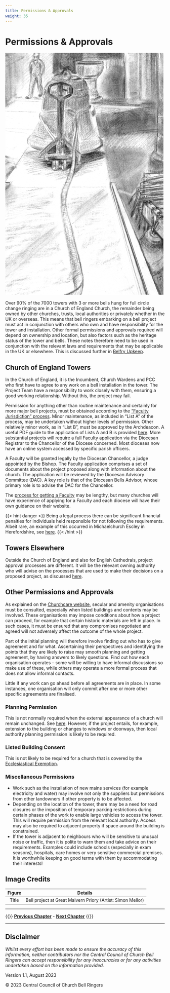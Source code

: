 ```yaml
---
title: Permissions & Approvals
weight: 35
---
```


# Permissions & Approvals

![Dragging bell along aisle](dragging-bell-aisle.jpg)

Over 90% of the 7000 towers with 3 or more bells hung for full circle change ringing are in a Church of England Church, the remainder being owned by other churches, trusts, local authorities or privately whether in the UK or overseas. This means that bell ringers embarking on a bell project must act in conjunction with others who own and have responsibility for the tower and installation. Other formal permissions and approvals required will depend on ownership and location, but also factors such as the heritage status of the tower and bells. These notes therefore need to be used in conjunction with the relevant laws and requirements that may be applicable in the UK or elsewhere.  This is discussed further in [Belfry Upkeep](https://belfryupkeep.cccbr.org.uk/docs/020-permissions).

## Church of England Towers

In the Church of England, it is the Incumbent, Church Wardens and PCC who first have to agree to any work on a bell installation in the tower. The Project Team have a responsibility to work closely with them, ensuring a good working relationship. Without this, the project may fail.

Permission for anything other than routine maintenance and certainly for more major bell projects, must be obtained according to the [“Faculty Jurisdiction” process](https://belfryupkeep.cccbr.org.uk/docs/030-faculty-rules). Minor maintenance, as included in “List A” of the process, may be undertaken without higher levels of permission. Other relatively minor work, as in “List B”, must be approved by the Archdeacon. A useful PDF guide to the application of Lists A and B is provided [here]( https://www.churchofengland.org/sites/default/files/2021-01/Bells%20Guidance.pdf). More substantial projects will require a full Faculty application via the Diocesan Registrar to the Chancellor of the Diocese concerned. Most dioceses now have an online system accessed by specific parish officers. 

A Faculty will be granted legally by the Diocesan Chancellor, a judge appointed by the Bishop. The Faculty application comprises a set of documents about the project proposed along with information about the church. The application will be reviewed by the Diocesan Advisory Committee (DAC). A key role is that of the Diocesan Bells Advisor, whose primary role is to advise the DAC for the Chancellor.

The [process for getting a Faculty](https://www.churchofengland.org/resources/churchcare/church-buildings-council/how-we-manage-our-buildings) may be lengthy, but many  churches will have experience of applying for a Faculty and each diocese will have their own guidance on their website. 

{{< hint danger >}}
Being a legal process there can be significant financial penalties for individuals held responsible for not following the requirements. Albeit rare, an example of this occurred in Michaelchurch Escley in Herefordshire, see [here]( https://www.ecclesiasticallawassociation.org.uk/judgments/bells/michaelchurchescleystmichael2020eccher1.pdf).
{{< /hint >}}

## Towers Elsewhere 

Outside the Church of England and also for English Cathedrals, project approval processes are different. It will be the relevant owning authority who will advise on the processes that are used to make their decisions on a proposed project, as discussed [here]( https://belfryupkeep.cccbr.org.uk/docs/020-permissions).

## Other Permissions and Approvals

As explained on the [Churchcare website](https://www.churchofengland.org/resources/churchcare/church-buildings-council/how-we-manage-our-buildings), secular and  amenity organisations must be consulted, especially when listed buildings and contents may be involved. These organisations may impose conditions about how a project can proceed, for example that certain historic materials are left in place. In such cases, it must be ensured that any compromises negotiated and agreed will not adversely affect the outcome of the whole project. 

Part of the initial planning will therefore involve finding out who has to give agreement and for what. Ascertaining their perspectives and identifying the points that they are likely to raise may smooth planning and getting agreement, by having answers to likely questions. Find out how each organisation operates – some will be willing to have informal discussions so make use of these, while others may operate a more formal process that does not allow informal contacts. 

Little if any work can go ahead before all agreements are in place. In some instances, one organisation will only commit after one or more other specific agreements are finalised. 

### Planning Permission 

This is not normally required when the external appearance of a church will remain unchanged. See [here](https://historicengland.org.uk/advice/hpg/consent/ecclesiasticalexemptions/). However, if the project entails, for example, extension to the building or changes to windows or doorways, then local authority planning permission is likely to be required. 

### Listed Building Consent

This is not likely to be required for a church that is covered by the [Ecclesiastical Exemption](https://historicengland.org.uk/advice/hpg/consent/ecclesiasticalexemptions/).

### Miscellaneous Permissions 

-	Work such as the installation of new mains services (for example electricity and water) may involve not only the suppliers but permissions from other landowners if other property is to be affected. 
-	Depending on the location of the tower, there may be a need for road closures or the imposition of temporary parking restrictions during certain phases of the work to enable large vehicles to access the tower. This will require permission from the relevant local authority. Access may also be required to adjacent property if space around the building is constrained. 
-	If the tower is adjacent to neighbours who will be sensitive to unusual noise or traffic, then it is polite to warn them and take advice on their requirements. Examples could include schools (especially in exam seasons), hospitals, care homes or very sensitive commercial premises. It is worthwhile keeping on good terms with them by accommodating their interests!

## Image Credits

| Figure | Details | 
| :---: | --- | 
| Title | Bell project at Great Malvern Priory (Artist: Simon Mellor) |

----

{{<hint info>}}
**[Previous Chapter](../030-specialist-advice/)** - **[Next Chapter](../040-managing-project/)**
{{</hint>}}

----

## Disclaimer
 
*Whilst every effort has been made to ensure the accuracy of this information, neither contributors nor the Central Council of Church Bell Ringers can accept responsibility for any inaccuracies or for any activities undertaken based on the information provided.*

Version 1.1, August 2023

© 2023 Central Council of Church Bell Ringers
